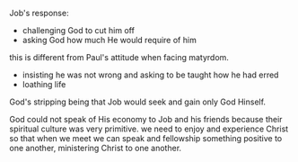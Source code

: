 Job's response:
- challenging God to cut him off
- asking God how much He would require of him

this is different from Paul's attitude when facing matyrdom.

- insisting he was not wrong and asking to be taught how he had erred
- loathing life

God's stripping being that Job would seek and gain only God Hinself.

God could not speak of His economy to Job and his friends because their spiritual culture was very primitive. we need to enjoy and experience Christ so that when we meet we can speak and fellowship something positive to one another, ministering Christ to one another.
